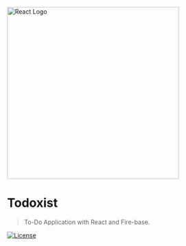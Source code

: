 <img src="https://upload.wikimedia.org/wikipedia/commons/a/a7/React-icon.svg" title="React Logo" alt="React Logo" width=400>

# Todoxist

> To-Do Application with React and Fire-base.

[![License](http://img.shields.io/:license-mit-blue.svg)](http://doge.mit-license.org)

